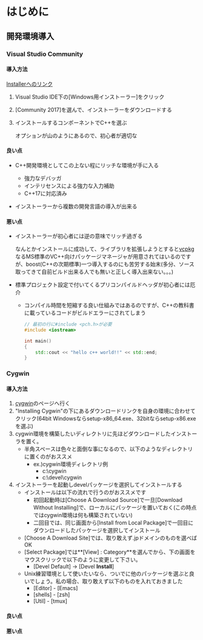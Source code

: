 # はじめに





## 開発環境導入

### Visual Studio Community

#### 導入方法

[Installerへのリンク](https://visualstudio.microsoft.com/ja/)

1. Visual Studio IDE下の[Windows用インストーラー]をクリック

2. [Community 2017]を選んで、インストーラーをダウンロードする

3. インストールするコンポーネントでC++を選ぶ

   オプションが山のようにあるので、初心者が適切な

#### 良い点

- C++開発環境としてこの上ない程にリッチな環境が手に入る

  - 強力なデバッガ
  - インテリセンスによる強力な入力補助
  - C++17に対応済み

- インストーラーから複数の開発言語の導入が出来る


#### 悪い点

- インストーラーが初心者には逆の意味でリッチ過ぎる

  なんとかインストールに成功して、ライブラリを拡張しようとすると[vcpkg](https://docs.microsoft.com/ja-jp/cpp/vcpkg)なるMS標準のVC++向けパッケージマネージャが用意されてはいるのですが、boost(C++の次期標準)一つ導入するのにも苦労する始末(多分、ソース取ってきて自前ビルド出来る人でも無いと正しく導入出来ない。。。)

- 標準プロジェクト設定で付いてくるプリコンパイルドヘッダが初心者には厄介

  - コンパイル時間を短縮する良い仕組みではあるのですが、C++の教科書に載っているコードがビルドエラーにされてしまう

    ```cpp
    // 最初の行に#include <pch.h>が必要
    #include <iostream>
    
    int main()
    {
        std::cout << "hello c++ world!!" << std::end;
    }
    ```


### Cygwin

#### 導入方法

1. [cygwin](https://www.cygwin.com/)のページへ行く
2. "Installing Cygwin"の下にあるダウンロードリンクを自身の環境に合わせてクリック(64bit Windowsならsetup-x86_64.exe、32bitならsetup-x86.exeを選ぶ)
3. cygwin環境を構築したいディレクトリに先ほどダウンロードしたインストーラを置く。
   - 半角スペースは色々と面倒な事になるので、以下のようなディレクトリに置くのがおススメ
     - ex.)cygwin環境ディレクトリ例
       - c:\cygwin
       - c:\devel\cygwin
4. インストーラーを起動しdevelパッケージを選択してインストールする
   - インストールは以下の流れで行うのがおススメです
     - 初回起動時は[Choose A Download Source]で一旦[Download Without Installing]で、ローカルにパッケージを置いておく(この時点ではcygwin環境は何も構築されていない)
     - 二回目では、同じ画面から[Install from Local Package]で一回目にダウンロードしたパッケージを選択してインストール
   - [Choose A Download Site]では、取り敢えず.jpドメインのものを選べばOK
   - [Select Package]では**[View] : Category**を選んでから、下の画面をマウスクリックで以下のように変更して下さい。
     - [Devel Default] -> [Devel  **Install**]
   - Unix練習環境として使いたいなら、ついでに他のパッケージを選ぶと良いでしょう。私の場合、取り敢えず以下のものを入れておきました
     - [Editor] - [Emacs]
     - [shells] - [zsh]
     - [Util] - [tmux]

#### 良い点



#### 悪い点

